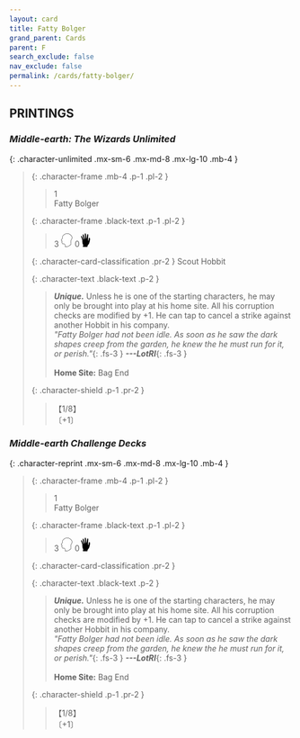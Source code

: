 ```yaml
---
layout: card
title: Fatty Bolger
grand_parent: Cards
parent: F
search_exclude: false
nav_exclude: false
permalink: /cards/fatty-bolger/
---
```


## PRINTINGS


### _Middle-earth: The Wizards Unlimited_

{: .character-unlimited .mx-sm-6 .mx-md-8 .mx-lg-10 .mb-4 }
> {: .character-frame .mb-4 .p-1 .pl-2 }
> > <div class="card-mp">1</div>
> > <div class="character-card-name">Fatty Bolger</div>
>
> {: .character-frame .black-text .p-1 .pl-2 }
> > 3 ![](/assets/images/mind.svg) 0![](/assets/images/di.svg)
>
> {: .character-card-classification .pr-2 }
> Scout Hobbit
>
> {: .character-text .black-text .p-2 }
> > _**Unique.**_ Unless he is one of the starting characters, he may only be brought into play at his home site. All his corruption checks are modified by +1. He can tap to cancel a strike against another Hobbit in his company. <br>_"Fatty Bolger had not been idle. As soon as he saw the dark shapes creep from the garden, he knew the he must run for it, or perish."_{: .fs-3 } ***---&#65279;LotRI***{: .fs-3 }  <br><br>**Home Site:** Bag End 
>
> {: .character-shield .p-1 .pr-2 }
> > <div class="card-shield">【1/8】</div>
> > <div class="card-corruption">〔+1〕</div>

### _Middle-earth Challenge Decks_

{: .character-reprint .mx-sm-6 .mx-md-8 .mx-lg-10 .mb-4 }
> {: .character-frame .mb-4 .p-1 .pl-2 }
> > <div class="card-mp">1</div>
> > <div class="character-card-name">Fatty Bolger</div>
>
> {: .character-frame .black-text .p-1 .pl-2 }
> > 3 ![](/assets/images/mind.svg) 0![](/assets/images/di.svg)
>
> {: .character-card-classification .pr-2 }
> 
>
> {: .character-text .black-text .p-2 }
> > _**Unique.**_ Unless he is one of the starting characters, he may only be brought into play at his home site. All his corruption checks are modified by +1. He can tap to cancel a strike against another Hobbit in his company. <br>_"Fatty Bolger had not been idle. As soon as he saw the dark shapes creep from the garden, he knew the he must run for it, or perish."_{: .fs-3 } ***---&#65279;LotRI***{: .fs-3 }  <br><br>**Home Site:** Bag End 
>
> {: .character-shield .p-1 .pr-2 }
> > <div class="card-shield">【1/8】</div>
> > <div class="card-corruption">〔+1〕</div>
